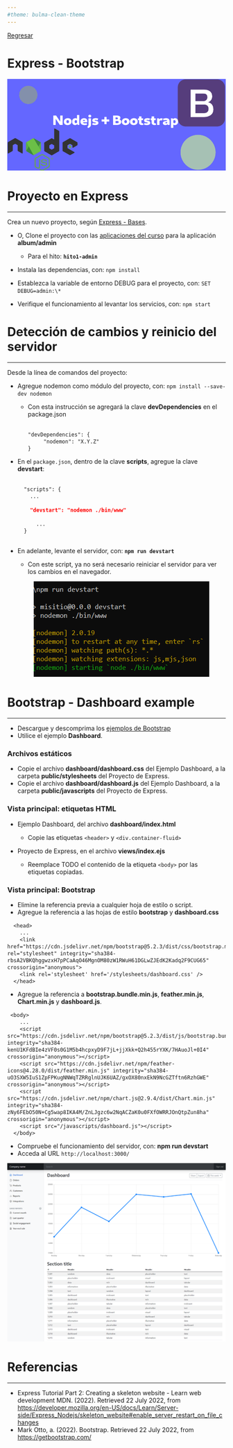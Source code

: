 ```yaml
---
#theme: bulma-clean-theme
---
```


[Regresar](/DAWM/)

Express - Bootstrap
===============

<p align="center">
  <img src="imagenes/node_express_bootstrap.webp">
</p>

Proyecto en Express
===================

* * *

Crea un nuevo proyecto, según [Express - Bases](https://dawfiec.github.io/DAWM/tutoriales/express_bases.html).

* O, Clone el proyecto con las [aplicaciones del curso](https://github.com/DAWFIEC/DAWM-apps) para la aplicación **album/admin**
    - Para el hito: **`hito1-admin`**

* Instala las dependencias, con: `npm install`
* Establezca la variable de entorno DEBUG para el proyecto, con: `SET DEBUG=admin:\*`
* Verifique el funcionamiento al levantar los servicios, con: `npm start`



Detección de cambios y reinicio del servidor
============================================

* * *

Desde la línea de comandos del proyecto:

* Agregue nodemon como módulo del proyecto, con: `npm install --save-dev nodemon`
  + Con esta instrucción se agregará la clave **devDependencies** en el package.json

	<pre><code>
	"devDependencies": {  
	     "nodemon": "X.Y.Z"  
	}
	</code></pre>

* En el `package.json`, dentro de la clave **scripts**, agregue la clave **devstart**:

	<pre><code>
	"scripts": {  
	  ...
	  <b style="color:red">
	  "devstart": "nodemon ./bin/www"
		</b>
		...
	}  
	</code></pre>

* En adelante, levante el servidor, con: **`npm run devstart`**
  + Con este script, ya no será necesario reiniciar el servidor para ver los cambios en el navegador.

  <p align="center">
    <img width="405" height="220" src="imagenes/nodemon.png">
  </p>


Bootstrap - Dashboard example
=============================

* * *

* Descargue y descomprima los [ejemplos de Bootstrap](https://getbootstrap.com/docs/5.2/examples/)
* Utilice el ejemplo **Dashboard**.

### Archivos estáticos

* Copie el archivo **dashboard/dashboard.css** del Ejemplo Dashboard, a la carpeta **public/stylesheets** del Proyecto de Express.
* Copie el archivo **dashboard/dashboard.js** del Ejemplo Dashboard, a la carpeta **public/javascripts** del Proyecto de Express.

### Vista principal: etiquetas HTML

* Ejemplo Dashboard, del archivo **dashboard/index.html**
	+ Copie las etiquetas `<header>` y `<div.container-fluid>`

* Proyecto de Express, en el archivo **views/index.ejs**
	+ Reemplace TODO el contenido de la etiqueta `<body>` por las etiquetas copiadas.
	
### Vista principal: Bootstrap

* Elimine la referencia previa a cualquier hoja de estilo o script.
* Agregue la referencia a las hojas de estilo **bootstrap** y **dashboard.css**

```
  <head>
	...
	<link href="https://cdn.jsdelivr.net/npm/bootstrap@5.2.3/dist/css/bootstrap.min.css" rel="stylesheet" integrity="sha384-rbsA2VBKQhggwzxH7pPCaAqO46MgnOM80zW1RWuH61DGLwZJEdK2Kadq2F9CUG65" crossorigin="anonymous">
    <link rel='stylesheet' href='/stylesheets/dashboard.css' />
  </head>
```
	
* Agregue la referencia a **bootstrap.bundle.min.js**, **feather.min.js**, **Chart.min.js** y **dashboard.js**.

```
 <body>
	...
	<script src="https://cdn.jsdelivr.net/npm/bootstrap@5.2.3/dist/js/bootstrap.bundle.min.js" integrity="sha384-kenU1KFdBIe4zVF0s0G1M5b4hcpxyD9F7jL+jjXkk+Q2h455rYXK/7HAuoJl+0I4" crossorigin="anonymous"></script>
    <script src="https://cdn.jsdelivr.net/npm/feather-icons@4.28.0/dist/feather.min.js" integrity="sha384-uO3SXW5IuS1ZpFPKugNNWqTZRRglnUJK6UAZ/gxOX80nxEkN9NcGZTftn6RzhGWE" crossorigin="anonymous"></script>
    <script src="https://cdn.jsdelivr.net/npm/chart.js@2.9.4/dist/Chart.min.js" integrity="sha384-zNy6FEbO50N+Cg5wap8IKA4M/ZnLJgzc6w2NqACZaK0u0FXfOWRRJOnQtpZun8ha" crossorigin="anonymous"></script>
    <script src="/javascripts/dashboard.js"></script>
  </body>
```

* Compruebe el funcionamiento del servidor, con: **npm run devstart**
* Acceda al URL `http://localhost:3000/` 

<p align="center">
  <img src="imagenes/express_bootstrap.png">
</p>


Referencias 
===========

* * *

* Express Tutorial Part 2: Creating a skeleton website - Learn web development MDN. (2022). Retrieved 22 July 2022, from https://developer.mozilla.org/en-US/docs/Learn/Server-side/Express_Nodejs/skeleton_website#enable_server_restart_on_file_changes
* Mark Otto, a. (2022). Bootstrap. Retrieved 22 July 2022, from https://getbootstrap.com/